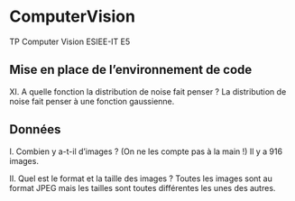 # ComputerVision
TP Computer Vision ESIEE-IT E5

## Mise en place de l’environnement de code

XI. A quelle fonction la distribution de noise fait penser ?
La distribution de noise fait penser à une fonction gaussienne.

## Données

I. Combien y a-t-il d’images ? (On ne les compte pas à la main !)
Il y a 916 images.

II. Quel est le format et la taille des images ?
Toutes les images sont au format JPEG mais les tailles sont toutes différentes les unes des autres.